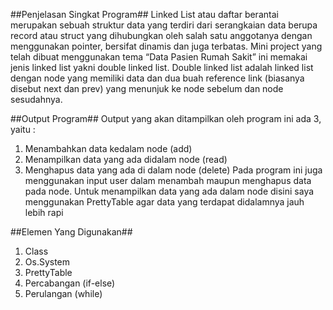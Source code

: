 ##Penjelasan Singkat Program##
Linked List atau daftar berantai merupakan sebuah struktur data yang terdiri dari serangkaian data berupa record atau struct yang dihubungkan oleh salah satu anggotanya dengan menggunakan pointer, bersifat dinamis dan juga terbatas. Mini project yang telah dibuat menggunakan tema “Data Pasien Rumah Sakit”  ini memakai jenis linked list yakni double linked list. Double linked list adalah linked list dengan node yang memiliki data dan dua buah reference link (biasanya disebut next dan prev) yang menunjuk ke node sebelum dan node sesudahnya.

##Output Program##
Output yang akan ditampilkan oleh program ini ada 3, yaitu :
1. Menambahkan data kedalam node (add)
2. Menampilkan data yang ada didalam node (read)
3. Menghapus data yang ada di dalam node (delete)
Pada program ini juga menggunakan input user dalam menambah maupun menghapus data pada node. Untuk menampilkan data yang ada dalam node disini saya menggunakan PrettyTable agar data yang terdapat didalamnya jauh lebih rapi

##Elemen Yang Digunakan##
1. Class
2. Os.System 
3. PrettyTable 
4. Percabangan (if-else)
5. Perulangan (while)
